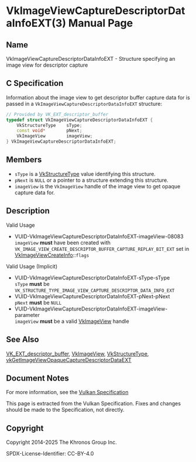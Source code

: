 # VkImageViewCaptureDescriptorDataInfoEXT(3) Manual Page

## Name

VkImageViewCaptureDescriptorDataInfoEXT - Structure specifying an image view for descriptor capture



## [](#_c_specification)C Specification

Information about the image view to get descriptor buffer capture data for is passed in a `VkImageViewCaptureDescriptorDataInfoEXT` structure:

```c++
// Provided by VK_EXT_descriptor_buffer
typedef struct VkImageViewCaptureDescriptorDataInfoEXT {
    VkStructureType    sType;
    const void*        pNext;
    VkImageView        imageView;
} VkImageViewCaptureDescriptorDataInfoEXT;
```

## [](#_members)Members

- `sType` is a [VkStructureType](https://registry.khronos.org/vulkan/specs/latest/man/html/VkStructureType.html) value identifying this structure.
- `pNext` is `NULL` or a pointer to a structure extending this structure.
- `imageView` is the `VkImageView` handle of the image view to get opaque capture data for.

## [](#_description)Description

Valid Usage

- [](#VUID-VkImageViewCaptureDescriptorDataInfoEXT-imageView-08083)VUID-VkImageViewCaptureDescriptorDataInfoEXT-imageView-08083  
  `imageView` **must** have been created with `VK_IMAGE_VIEW_CREATE_DESCRIPTOR_BUFFER_CAPTURE_REPLAY_BIT_EXT` set in [VkImageViewCreateInfo](https://registry.khronos.org/vulkan/specs/latest/man/html/VkImageViewCreateInfo.html)::`flags`

Valid Usage (Implicit)

- [](#VUID-VkImageViewCaptureDescriptorDataInfoEXT-sType-sType)VUID-VkImageViewCaptureDescriptorDataInfoEXT-sType-sType  
  `sType` **must** be `VK_STRUCTURE_TYPE_IMAGE_VIEW_CAPTURE_DESCRIPTOR_DATA_INFO_EXT`
- [](#VUID-VkImageViewCaptureDescriptorDataInfoEXT-pNext-pNext)VUID-VkImageViewCaptureDescriptorDataInfoEXT-pNext-pNext  
  `pNext` **must** be `NULL`
- [](#VUID-VkImageViewCaptureDescriptorDataInfoEXT-imageView-parameter)VUID-VkImageViewCaptureDescriptorDataInfoEXT-imageView-parameter  
  `imageView` **must** be a valid [VkImageView](https://registry.khronos.org/vulkan/specs/latest/man/html/VkImageView.html) handle

## [](#_see_also)See Also

[VK\_EXT\_descriptor\_buffer](https://registry.khronos.org/vulkan/specs/latest/man/html/VK_EXT_descriptor_buffer.html), [VkImageView](https://registry.khronos.org/vulkan/specs/latest/man/html/VkImageView.html), [VkStructureType](https://registry.khronos.org/vulkan/specs/latest/man/html/VkStructureType.html), [vkGetImageViewOpaqueCaptureDescriptorDataEXT](https://registry.khronos.org/vulkan/specs/latest/man/html/vkGetImageViewOpaqueCaptureDescriptorDataEXT.html)

## [](#_document_notes)Document Notes

For more information, see the [Vulkan Specification](https://registry.khronos.org/vulkan/specs/latest/html/vkspec.html#VkImageViewCaptureDescriptorDataInfoEXT)

This page is extracted from the Vulkan Specification. Fixes and changes should be made to the Specification, not directly.

## [](#_copyright)Copyright

Copyright 2014-2025 The Khronos Group Inc.

SPDX-License-Identifier: CC-BY-4.0